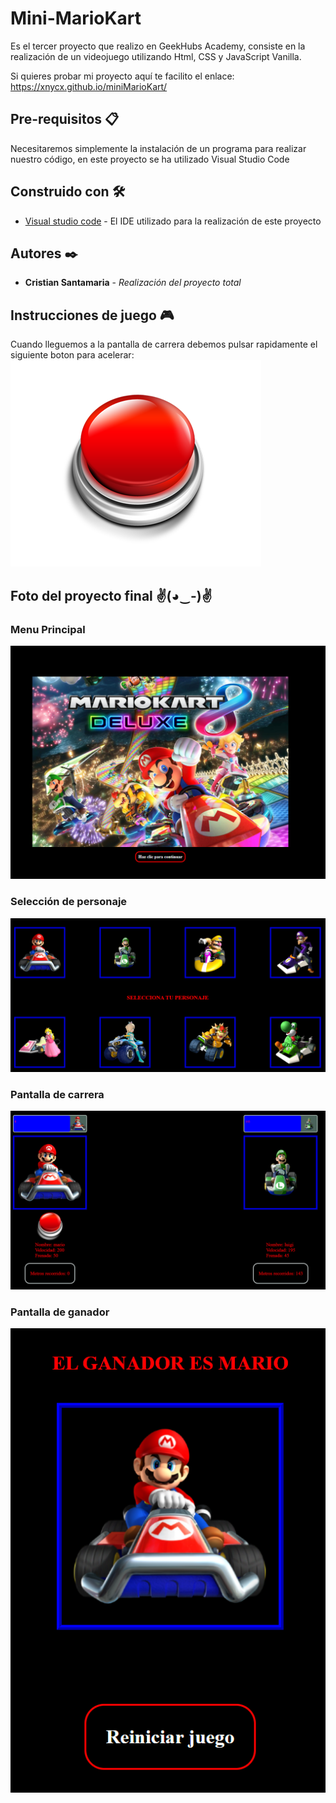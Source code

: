 # Mini-MarioKart

Es el tercer proyecto que realizo en GeekHubs Academy, consiste en la realización de un videojuego utilizando Html, CSS y JavaScript Vanilla.

Si quieres probar mi proyecto aquí te facilito el enlace: https://xnycx.github.io/miniMarioKart/

## Pre-requisitos 📋

Necesitaremos simplemente la instalación de un programa para realizar nuestro código, en este proyecto se ha utilizado Visual Studio Code

## Construido con 🛠️

* [Visual studio code](https://code.visualstudio.com/Download/) - El IDE utilizado para la realización de este proyecto

## Autores ✒️

* **Cristian Santamaria** - *Realización del proyecto total*

## Instrucciones de juego 🎮
Cuando lleguemos a la pantalla de carrera debemos pulsar rapidamente el siguiente boton para acelerar: ![foto](/img/button.png)

## Foto del proyecto final ✌(◕‿-)✌

### Menu Principal
![foto](/img/menuInicio.PNG)
### Selección de personaje
![foto](/img/menuPersonaje.PNG)
### Pantalla de carrera
![foto](/img/menuCarrera.PNG)
### Pantalla de ganador
![foto](/img/menuGanador.PNG)

